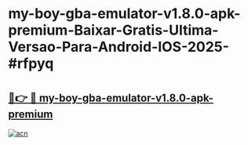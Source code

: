 # my-boy-gba-emulator-v1.8.0-apk-premium-Baixar-Gratis-Ultima-Versao-Para-Android-IOS-2025-#rfpyq

# <h2><a href="https://ainizakaria.my?title=my-boy-gba-emulator-v1.8.0-apk-premium&ref=25M">🔗👉 🔴 my-boy-gba-emulator-v1.8.0-apk-premium</a></h2>

[![acn](https://github.com/user-attachments/assets/0f9c940e-d8b0-45ae-aac7-cd30a18b3e1c)](https://ainizakaria.my?title=my-boy-gba-emulator-v1.8.0-apk-premium&ref=25M)

